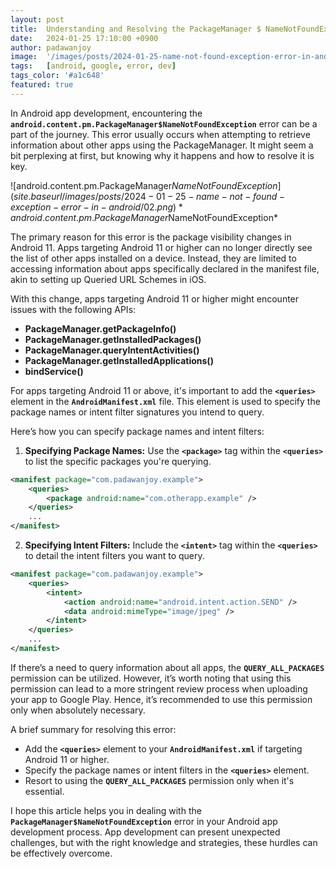 ```yaml
---
layout: post
title:  Understanding and Resolving the PackageManager $ NameNotFoundException Error in Android App Development
date:   2024-01-25 17:10:00 +0900
author: padawanjoy
image:  '/images/posts/2024-01-25-name-not-found-exception-error-in-android/01.jpg'
tags:   [android, google, error, dev]
tags_color: '#a1c648'
featured: true
---
```

In Android app development, encountering the **`android.content.pm.PackageManager$NameNotFoundException`** error can be a part of the journey. This error usually occurs when attempting to retrieve information about other apps using the PackageManager. It might seem a bit perplexing at first, but knowing why it happens and how to resolve it is key.

![android.content.pm.PackageManager$NameNotFoundException]({{site.baseurl}}/images/posts/2024-01-25-name-not-found-exception-error-in-android/02.png)
*android.content.pm.PackageManager$NameNotFoundException*

The primary reason for this error is the package visibility changes in Android 11. Apps targeting Android 11 or higher can no longer directly see the list of other apps installed on a device. Instead, they are limited to accessing information about apps specifically declared in the manifest file, akin to setting up Queried URL Schemes in iOS.

With this change, apps targeting Android 11 or higher might encounter issues with the following APIs:

* **PackageManager.getPackageInfo()**
* **PackageManager.getInstalledPackages()**
* **PackageManager.queryIntentActivities()**
* **PackageManager.getInstalledApplications()**
* **bindService()**

For apps targeting Android 11 or above, it's important to add the **`<queries>`** element in the **`AndroidManifest.xml`** file. This element is used to specify the package names or intent filter signatures you intend to query.

Here’s how you can specify package names and intent filters:

1. **Specifying Package Names:** Use the **`<package>`** tag within the **`<queries>`** to list the specific packages you're querying.

```xml
<manifest package="com.padawanjoy.example">
    <queries>
        <package android:name="com.otherapp.example" />
    </queries>
    ...
</manifest>
```

2. **Specifying Intent Filters:** Include the **`<intent>`** tag within the **`<queries>`** to detail the intent filters you want to query.

```xml
<manifest package="com.padawanjoy.example">
    <queries>
        <intent>
            <action android:name="android.intent.action.SEND" />
            <data android:mimeType="image/jpeg" />
        </intent>
    </queries>
    ...
</manifest>
```

If there’s a need to query information about all apps, the **`QUERY_ALL_PACKAGES`** permission can be utilized. However, it’s worth noting that using this permission can lead to a more stringent review process when uploading your app to Google Play. Hence, it’s recommended to use this permission only when absolutely necessary.

A brief summary for resolving this error:

* Add the **`<queries>`** element to your **`AndroidManifest.xml`** if targeting Android 11 or higher.
* Specify the package names or intent filters in the **`<queries>`** element.
* Resort to using the **`QUERY_ALL_PACKAGES`** permission only when it's essential.

I hope this article helps you in dealing with the **`PackageManager$NameNotFoundException`** error in your Android app development process. App development can present unexpected challenges, but with the right knowledge and strategies, these hurdles can be effectively overcome.